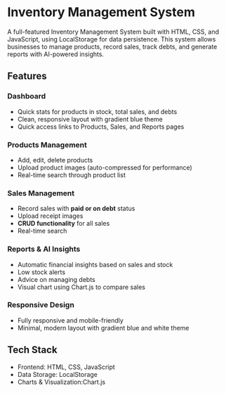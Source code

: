 #  Inventory Management System

A full-featured Inventory Management System built with HTML, CSS, and JavaScript, using LocalStorage for data persistence. This system allows businesses to manage products, record sales, track debts, and generate reports with AI-powered insights.

##  Features

### Dashboard
- Quick stats for products in stock, total sales, and debts
- Clean, responsive layout with gradient blue theme
- Quick access links to Products, Sales, and Reports pages

### Products Management
- Add, edit, delete products
- Upload product images (auto-compressed for performance)
- Real-time search through product list

### Sales Management
- Record sales with **paid or on debt** status
- Upload receipt images
- **CRUD functionality** for all sales
- Real-time search

### Reports & AI Insights
- Automatic financial insights based on sales and stock
- Low stock alerts
- Advice on managing debts
- Visual chart using Chart.js to compare sales

### Responsive Design
- Fully responsive and mobile-friendly
- Minimal, modern layout with gradient blue and white theme


## Tech Stack
- Frontend: HTML, CSS, JavaScript  
- Data Storage: LocalStorage  
- Charts & Visualization:Chart.js
